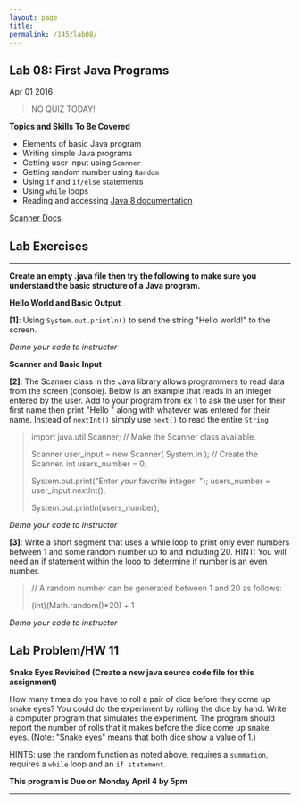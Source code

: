 ```yaml
---
layout: page
title: 
permalink: /145/lab08/
---
```


Lab 08: First Java Programs
---

Apr 01 2016

>	NO QUIZ TODAY!

**Topics and Skills To Be Covered**

* Elements of basic Java program
* Writing simple Java programs
* Getting user input using ```Scanner```
* Getting random number using ```Random```
* Using ```if``` and ```if/else``` statements
* Using ```while``` loops
* Reading and accessing [Java 8 documentation](http://docs.oracle.com/javase/8/docs/api/)


[Scanner Docs](http://docs.oracle.com/javase/8/docs/api/java/util/Scanner.html)

Lab Exercises
---

---

**Create an empty .java file then try the following to make sure you understand the basic structure of a Java program.**

__Hello World and Basic Output__

**[1]**: Using ```System.out.println()``` to send the string "Hello world!" to the screen.

*Demo your code to instructor*

__Scanner and Basic Input__

**[2]**: The Scanner class in the Java library allows programmers to read data from the screen (console). Below is an example that reads in an integer entered by the user. Add to your program from ex 1 to ask the user for their first name then print "Hello " along with whatever was entered for their name. Instead of ```nextInt()``` simply use ```next()``` to read the entire ```String```

>	import java.util.Scanner;  // Make the Scanner class available.
>
>
>	Scanner user_input = new Scanner( System.in );  // Create the Scanner.
> 	int users_number = 0;
>
>	System.out.print("Enter your favorite integer: ");
>	users_number = user_input.nextInt();
> 
>	System.out.println(users_number);
> 

*Demo your code to instructor*


**[3]**: Write a short segment that uses a while loop to print only even numbers between 1 and some random number up to and including 20. HINT: You will need an if statement within the loop to determine if number is an even number.

>	// A random number can be generated between 1 and 20 as follows:
>
>	(int)(Math.random()*20) + 1

*Demo your code to instructor*


Lab Problem/HW 11
---

**Snake Eyes Revisited (Create a new java source code file for this assignment)**


How many times do you have to roll a pair of dice before they come up snake eyes? You could do the experiment by rolling the dice by hand. Write a computer program that simulates the experiment. The program should report the number of rolls that it makes before the dice come up snake eyes. (Note: "Snake eyes" means that both dice show a value of 1.) 

HINTS: use the random function as noted above, requires a ```summation```, requires a ```while``` loop and an ```if statement```.


**This program is Due on Monday April 4 by 5pm**

---
